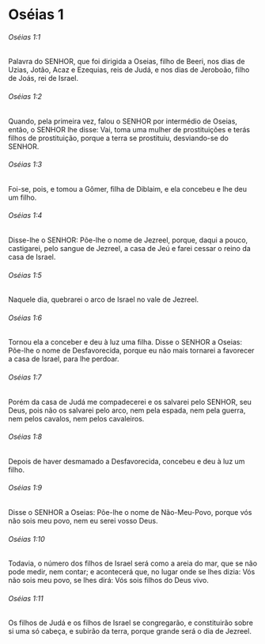 # Oséias 1

###### Oséias 1:1

Palavra do SENHOR, que foi dirigida a Oseias, filho de Beeri, nos dias de Uzias, Jotão, Acaz e Ezequias, reis de Judá, e nos dias de Jeroboão, filho de Joás, rei de Israel.

###### Oséias 1:2

Quando, pela primeira vez, falou o SENHOR por intermédio de Oseias, então, o SENHOR lhe disse: Vai, toma uma mulher de prostituições e terás filhos de prostituição, porque a terra se prostituiu, desviando-se do SENHOR.

###### Oséias 1:3

Foi-se, pois, e tomou a Gômer, filha de Diblaim, e ela concebeu e lhe deu um filho.

###### Oséias 1:4

Disse-lhe o SENHOR: Põe-lhe o nome de Jezreel, porque, daqui a pouco, castigarei, pelo sangue de Jezreel, a casa de Jeú e farei cessar o reino da casa de Israel.

###### Oséias 1:5

Naquele dia, quebrarei o arco de Israel no vale de Jezreel.

###### Oséias 1:6

Tornou ela a conceber e deu à luz uma filha. Disse o SENHOR a Oseias: Põe-lhe o nome de Desfavorecida, porque eu não mais tornarei a favorecer a casa de Israel, para lhe perdoar.

###### Oséias 1:7

Porém da casa de Judá me compadecerei e os salvarei pelo SENHOR, seu Deus, pois não os salvarei pelo arco, nem pela espada, nem pela guerra, nem pelos cavalos, nem pelos cavaleiros.

###### Oséias 1:8

Depois de haver desmamado a Desfavorecida, concebeu e deu à luz um filho.

###### Oséias 1:9

Disse o SENHOR a Oseias: Põe-lhe o nome de Não-Meu-Povo, porque vós não sois meu povo, nem eu serei vosso Deus.

###### Oséias 1:10

Todavia, o número dos filhos de Israel será como a areia do mar, que se não pode medir, nem contar; e acontecerá que, no lugar onde se lhes dizia: Vós não sois meu povo, se lhes dirá: Vós sois filhos do Deus vivo.

###### Oséias 1:11

Os filhos de Judá e os filhos de Israel se congregarão, e constituirão sobre si uma só cabeça, e subirão da terra, porque grande será o dia de Jezreel.


